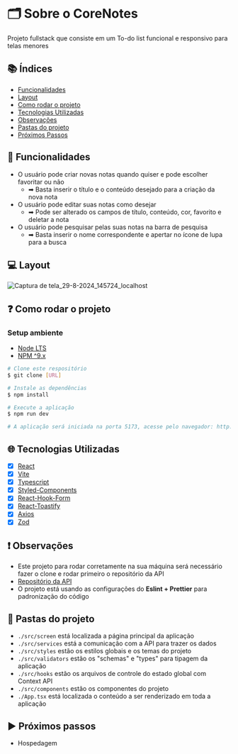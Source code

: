 # 🗂 Sobre o CoreNotes

Projeto fullstack que consiste em um To-do list funcional e responsivo para telas menores

## 📚 Índices
- [Funcionalidades](#-funcionalidades)
- [Layout](#-layout)
- [Como rodar o projeto](#-como-rodar-o-projeto)
- [Tecnologias Utilizadas](#-tecnologias-utilizadas)
- [Observações](#-observações)
- [Pastas do projeto](#-observações)
- [Próximos Passos](#-próximos-passos)

## 🔧 Funcionalidades
- O usuário pode criar novas notas quando quiser e pode escolher favoritar ou não 
  - ➡ Basta inserir o título e o conteúdo desejado para a criação da nova nota
- O usuário pode editar suas notas como desejar  
  - ➡ Pode ser alterado os campos de título, conteúdo, cor, favorito e deletar a nota
- O usuário pode pesquisar pelas suas notas na barra de pesquisa  
  - ➡ Basta inserir o nome correspondente e apertar no ícone de lupa para a busca

 ## 💻 Layout 
 
![Captura de tela_29-8-2024_145724_localhost](https://github.com/user-attachments/assets/d3a30645-9d06-46da-bb5a-fb73081e65a1)

## ❓ Como rodar o projeto

### Setup ambiente
- [Node LTS](https://nodejs.org/pt)
- [NPM ^9.x](https://docs.npmjs.com/cli/v10/commands/npm)
  
```bash
# Clone este respositório
$ git clone [URL]

# Instale as dependências
$ npm install

# Execute a aplicação
$ npm run dev

# A aplicação será iniciada na porta 5173, acesse pelo navegador: http://localhost:5173
```

## 🌐 Tecnologias Utilizadas
- [X] [React](https://pt-br.legacy.reactjs.org/)
- [X] [Vite](https://vitejs.dev/)
- [X] [Typescript](https://www.typescriptlang.org/)
- [X] [Styled-Components](https://styled-components.com/)
- [X] [React-Hook-Form](https://react-hook-form.com/)
- [X] [React-Toastify](https://www.npmjs.com/package/react-toastify)
- [X] [Axios](https://axios-http.com/docs/intro)
- [X] [Zod](https://zod.dev/)

## ❗ Observações 
- Este projeto para rodar corretamente na sua máquina será necessário fazer o clone e rodar primeiro o repositório da API
- [Repositório da API](https://github.com/Renanjuniior6/CoreNotes_API)
- O projeto está usando as configurações do **Eslint + Prettier** para padronização do código

## 📁 Pastas do projeto
-  `./src/screen` está localizada a página principal da aplicação
-  `./src/services` está a comunicação com a API para trazer os dados
-  `./src/styles` estão os estilos globais e os temas do projeto
-  `./src/validators` estão os "schemas" e "types" para tipagem da aplicação
-  `./src/hooks` estão os arquivos de controle do estado global com Context API
-  `./src/components` estão os componentes do projeto
-  `./App.tsx` está localizada o conteúdo a ser renderizado em toda a aplicação

## ▶ Próximos passos
- Hospedagem

